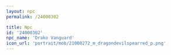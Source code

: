 ```yaml
---
layout: npc
permalink: /24000302

title: Npc
id: '24000302'
npc_name: 'Drako Vanguard'
icon_url: 'portrait/mob/21000272_m_dragondevilspearred_p.png'
---
```


